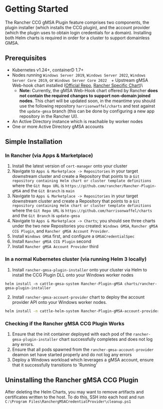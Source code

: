 # Getting Started

The Rancher CCG gMSA Plugin feature comprises two components, the plugin installer (which installs the CCG plugin), and the account provider (which the plugin uses to obtain login credentials for a domain). Installing both Helm charts is required in order for a cluster to support domainless GMSA.  

## Prerequisites 

+ Kubernetes v1.24+, containerD 1.7+
+ Nodes running `Windows Server 2019`, `Windows Server 2022`, `Windows Server Core 2019`, or `Windows Server Core 2022 
`+ Upstream gMSA Web-hook chart installed ([Official Repo](https://github.com/kubernetes-sigs/windows-gmsa), [Rancher Specific Chart](https://github.com/rancher/charts/tree/release-v2.7/charts/rancher-windows-gmsa))\
  + **Note:** Currently, the gMSA Web-Hook chart offered by Rancher **does not contain the required changes to support non-domain joined nodes**. This chart will be updated soon, in the meantime you should use the following repository `harrisonwaffel/charts` and test against the `update-gmsa` branch (this can be done by configuring a new app repository in the Rancher UI).
+ An Active Directory instance which is reachable by worker nodes
+ One or more Active Directory gMSA accounts 

## Simple Installation

### In Rancher (via Apps & Marketplace)

1. Install the latest version of `cert-manager` onto your cluster
2. Navigate to `Apps & Marketplace -> Repositories` in your target downstream cluster and create a Repository that points to a `Git repository containing Helm chart or cluster template definitions` where the `Git Repo URL` is `https://github.com/rancher/Rancher-Plugin-gMSA` and the `Git Branch` is `main`
3. Navigate to `Apps & Marketplace -> Repositories` in your target downstream cluster and create a Repository that points to a `Git repository containing Helm chart or cluster template definitions` where the `Git Repo URL` is `https://github.com/harrisonwaffel/charts` and the `Git Branch` is `update-gmsa`
4. Navigate to `Apps & Marketplace -> Charts`; you should see three charts under the two new Repositories you created:  `Windows GMSA`, `Rancher gMSA CCG Plugin`, and `Rancher gMSA Account Provider`.
5. Install `Windows GMSA` first, and configure a `GMSACredentialSpec`
6. Install `Rancher gMSA CCG Plugin` second
7. Install `Rancher gMSA Account Provider` third

### In a normal Kubernetes cluster (via running Helm 3 locally)

1. Install `rancher-gmsa-plugin-installer` onto your cluster via Helm to install the CCG Plugin DLL onto your Windows worker nodes

```
helm install -n cattle-gmsa-system Rancher-Plugin-gMSA charts/rancher-gmsa-plugin-installer
```

2. Install `rancher-gmsa-account-provider` chart to deploy the account provider API onto your Windows worker nodes.  

```bash
helm install -n cattle-helm-system Rancher-Plugin-gMSA-account-provider charts/rancher-gmsa-account-provider
```

### Checking if the Rancher gMSA CCG Plugin Works

1. Ensure that the init container deployed with each pod of the `rancher-gmsa-plugin-installer` chart successfully completes and does not log any errors.
2. Ensure that all pods spawned from the `rancher-gmsa-account-provider` deamon set have started properly and do not log any errors 
3. Deploy a Windows workload which leverages a gMSA account, ensure that it successfully transitions to 'Running'

## Uninstalling the Rancher gMSA CCG Plugin

After deleting the Helm Charts, you may want to remove artifacts and certificates written to the host. To do this, SSH into each host and run `C:\Program Files\RanchergMSACredentialProvider\cleanup.ps1`
